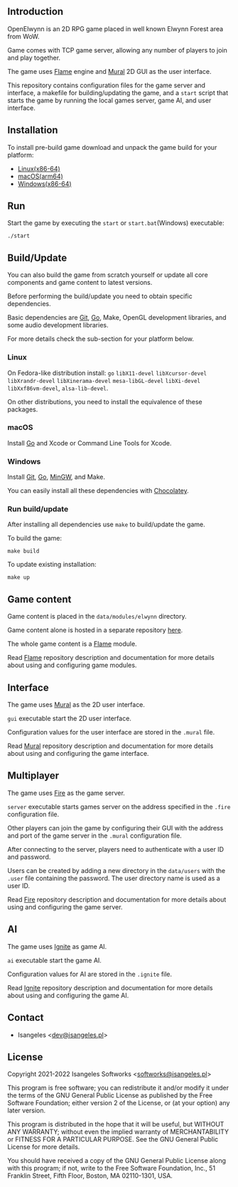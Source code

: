 ## Introduction
OpenElwynn is an 2D RPG game placed in well known Elwynn Forest area from WoW.

Game comes with TCP game server, allowing any number of players to join and play together.

The game uses [Flame](https://github.com/Isangeles/flame) engine and [Mural](https://github.com/Isangeles/mural) 2D GUI as the user interface.

This repository contains configuration files for the game server and interface, a makefile for building/updating the game, and a `start` script that starts the game by running the local games server, game AI, and user interface.
## Installation
To install pre-build game download and unpack the game build for your platform:

* [Linux(x86-64)](https://my.opendesktop.org/s/ctjfGeFAtjBHEXa)
* [macOS(arm64)](https://my.opendesktop.org/s/FXyfCYqndaLPCf3)
* [Windows(x86-64)](https://my.opendesktop.org/s/q52jJCZtpJdy3bb)
## Run
Start the game by executing the `start` or `start.bat`(Windows) executable:
```
./start
```
## Build/Update
You can also build the game from scratch yourself or update all core components and game content to latest versions.

Before performing the build/update you need to obtain specific dependencies.

Basic dependencies are [Git](https://git-scm.com/), [Go](https://go.dev/), Make, OpenGL development libraries, and some audio development libraries.

For more details check the sub-section for your platform below.
### Linux
On Fedora-like distribution install: `go` `libX11-devel` `libXcursor-devel` `libXrandr-devel` `libXinerama-devel` `mesa-libGL-devel` `libXi-devel` `libXxf86vm-devel`, `alsa-lib-devel`.

On other distributions, you need to install the equivalence of these packages.
### macOS
Install [Go](https://go.dev/) and Xcode or Command Line Tools for Xcode.
### Windows
Install [Git](https://git-scm.com/), [Go](https://go.dev/), [MinGW](https://osdn.net/projects/mingw/), and Make.

You can easily install all these dependencies with [Chocolatey](https://chocolatey.org/).
### Run build/update
After installing all dependencies use `make` to build/update the game.

To build the game:
```
make build
```
To update existing installation:
```
make up
```
## Game content
Game content is placed in the `data/modules/elwynn` directory.

Game content alone is hosted in a separate repository [here](https://github.com/Isangeles/elwynn).

The whole game content is a [Flame](https://github.com/Isangeles/flame) module.

Read [Flame](https://github.com/Isangeles/flame) repository description and documentation for more details about using and configuring game modules.
## Interface
The game uses [Mural](https://github.com/Isangeles/mural) as the 2D user interface.

`gui` executable start the 2D user interface.

Configuration values for the user interface are stored in the `.mural` file.

Read [Mural](https://github.com/Isangeles/mural) repository description and documentation for more details about using and configuring the game interface.
## Multiplayer
The game uses [Fire](https://github.com/Isangeles/fire) as the game server.

`server` executable starts games server on the address specified in the `.fire` configuration file.

Other players can join the game by configuring their GUI with the address and port of the game server in the `.mural` configuration file.

After connecting to the server, players need to authenticate with a user ID and password.

Users can be created by adding a new directory in the `data/users` with the `.user` file containing the password. The user directory name is used as a user ID.

Read [Fire](https://github.com/Isangeles/fire) repository description and documentation for more details about using and configuring the game server.
## AI
The game uses [Ignite](https://github.com/Isangeles/ignite) as game AI.

`ai` executable start the game AI.

Configuration values for AI are stored in the `.ignite` file.

Read [Ignite](https://github.com/Isangeles/ignite) repository description and documentation for more details about using and configuring the game AI.
## Contact
* Isangeles <<dev@isangeles.pl>>

## License
Copyright 2021-2022 Isangeles Softworks <<softworks@isangeles.pl>>

This program is free software; you can redistribute it and/or modify
it under the terms of the GNU General Public License as published by
the Free Software Foundation; either version 2 of the License, or
(at your option) any later version.

This program is distributed in the hope that it will be useful,
but WITHOUT ANY WARRANTY; without even the implied warranty of
MERCHANTABILITY or FITNESS FOR A PARTICULAR PURPOSE.  See the
GNU General Public License for more details.

You should have received a copy of the GNU General Public License
along with this program; if not, write to the Free Software
Foundation, Inc., 51 Franklin Street, Fifth Floor, Boston,
MA 02110-1301, USA.

